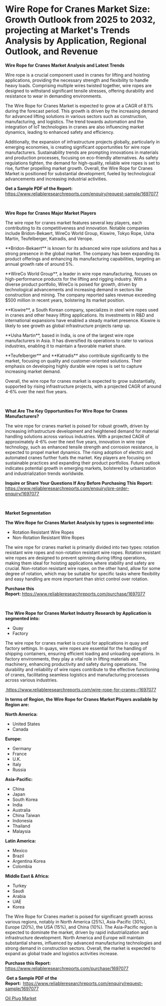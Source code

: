 <p><h1>Wire Rope for Cranes Market Size: Growth Outlook from 2025 to 2032, projecting at Market's Trends Analysis by Application, Regional Outlook, and Revenue</h1></p><p><strong>Wire Rope for Cranes Market Analysis and Latest Trends</strong></p>
<p><p>Wire rope is a crucial component used in cranes for lifting and hoisting applications, providing the necessary strength and flexibility to handle heavy loads. Comprising multiple wires twisted together, wire ropes are designed to withstand significant tensile stresses, offering durability and resistance to wear in demanding environments. </p><p>The Wire Rope for Cranes Market is expected to grow at a CAGR of 8.1% during the forecast period. This growth is driven by the increasing demand for advanced lifting solutions in various sectors such as construction, manufacturing, and logistics. The trend towards automation and the integration of IoT technologies in cranes are also influencing market dynamics, leading to enhanced safety and efficiency. </p><p>Additionally, the expansion of infrastructure projects globally, particularly in emerging economies, is creating significant opportunities for wire rope manufacturers. Sustainability trends are prompting innovations in materials and production processes, focusing on eco-friendly alternatives. As safety regulations tighten, the demand for high-quality, reliable wire ropes is set to rise, further propelling market growth. Overall, the Wire Rope for Cranes Market is positioned for substantial development, fueled by technological advancements and increasing industrial activities.</p></p>
<p><strong>Get a Sample PDF of the Report:&nbsp;</strong> <a href="https://www.reliableresearchreports.com/enquiry/request-sample/1697077?utm_campaign=2655&utm_medium=2&utm_source=Github&utm_content=ia&utm_term=02042025&utm_id=wire-rope-for-cranes">https://www.reliableresearchreports.com/enquiry/request-sample/1697077</a></p>
<p>&nbsp;</p>
<p><strong>Wire Rope for Cranes Major Market Players</strong></p>
<p><p>The wire rope for cranes market features several key players, each contributing to its competitiveness and innovation. Notable companies include Bridon-Bekaert, WireCo World Group, Kiswire, Tokyo Rope, Usha Martin, Teufelberger, Katradis, and Verope. </p><p>**Bridon-Bekaert** is known for its advanced wire rope solutions and has a strong presence in the global market. The company has been expanding its product offerings and enhancing its manufacturing capabilities, targeting an annual growth rate of around 5%. </p><p>**WireCo World Group**, a leader in wire rope manufacturing, focuses on high-performance products for the lifting and rigging industry. With a diverse product portfolio, WireCo is poised for growth, driven by technological advancements and increasing demand in sectors like construction and mining. The company reported sales revenue exceeding $500 million in recent years, bolstering its market position.</p><p>**Kiswire**, a South Korean company, specializes in steel wire ropes used in cranes and other heavy lifting applications. Its investments in R&D and international expansions have enabled a steady market presence. Kiswire is likely to see growth as global infrastructure projects ramp up.</p><p>**Usha Martin**, based in India, is one of the largest wire rope manufacturers in Asia. It has diversified its operations to cater to various industries, enabling it to maintain a favorable market share. </p><p>**Teufelberger** and **Katradis** also contribute significantly to the market, focusing on quality and customer-oriented solutions. Their emphasis on developing highly durable wire ropes is set to capture increasing market demand.</p><p>Overall, the wire rope for cranes market is expected to grow substantially, supported by rising infrastructure projects, with a projected CAGR of around 4-6% over the next five years.</p></p>
<p>&nbsp;</p>
<p><strong>What Are The Key Opportunities For Wire Rope for Cranes Manufacturers?</strong></p>
<p><p>The wire rope for cranes market is poised for robust growth, driven by increasing infrastructure development and heightened demand for material handling solutions across various industries. With a projected CAGR of approximately 4-6% over the next five years, innovation in wire rope technology, such as enhanced tensile strength and corrosion resistance, is expected to propel market dynamics. The rising adoption of electric and automated cranes further fuels the market. Key players are focusing on sustainable practices and expanding their product portfolios. Future outlook indicates potential growth in emerging markets, bolstered by urbanization and industrialization trends worldwide.</p></p>
<p><strong>Inquire or Share Your Questions If Any Before Purchasing This Report:</strong> <a href="https://www.reliableresearchreports.com/enquiry/pre-order-enquiry/1697077?utm_campaign=2655&utm_medium=2&utm_source=Github&utm_content=ia&utm_term=02042025&utm_id=wire-rope-for-cranes">https://www.reliableresearchreports.com/enquiry/pre-order-enquiry/1697077</a></p>
<p>&nbsp;</p>
<p><strong>Market Segmentation</strong></p>
<p><strong>The Wire Rope for Cranes Market Analysis by types is segmented into:</strong></p>
<p><ul><li>Rotation Resistant Wire Ropes</li><li>Non-Rotation Resistant Wire Ropes</li></ul></p>
<p><p>The wire rope for cranes market is primarily divided into two types: rotation resistant wire ropes and non-rotation resistant wire ropes. Rotation resistant wire ropes are designed to prevent spinning during lifting operations, making them ideal for hoisting applications where stability and safety are crucial. Non-rotation resistant wire ropes, on the other hand, allow for some degree of rotation, which may be suitable for specific tasks where flexibility and easy handling are more important than strict control over rotation.</p></p>
<p><strong>Purchase this Report:&nbsp;</strong><a href="https://www.reliableresearchreports.com/purchase/1697077?utm_campaign=2655&utm_medium=2&utm_source=Github&utm_content=ia&utm_term=02042025&utm_id=wire-rope-for-cranes">https://www.reliableresearchreports.com/purchase/1697077</a></p>
<p>&nbsp;</p>
<p><strong>The Wire Rope for Cranes Market Industry Research by Application is segmented into:</strong></p>
<p><ul><li>Quay</li><li>Factory</li></ul></p>
<p><p>The wire rope for cranes market is crucial for applications in quay and factory settings. In quays, wire ropes are essential for the handling of shipping containers, ensuring efficient loading and unloading operations. In factory environments, they play a vital role in lifting materials and machinery, enhancing productivity and safety during operations. The durability and reliability of wire ropes contribute to the effective functioning of cranes, facilitating seamless logistics and manufacturing processes across various industries.</p></p>
<p><a href="https://www.reliableresearchreports.com/wire-rope-for-cranes-r1697077?utm_campaign=2655&utm_medium=2&utm_source=Github&utm_content=ia&utm_term=02042025&utm_id=wire-rope-for-cranes">&nbsp;https://www.reliableresearchreports.com/wire-rope-for-cranes-r1697077</a></p>
<p><strong>In terms of Region, the Wire Rope for Cranes Market Players available by Region are:</strong></p>
<p>
    <p> <strong> North America: </strong>
        <ul>
            <li>United States</li>
            <li>Canada</li>
        </ul>
        </p> 
    <p> <strong> Europe: </strong>
        <ul>
            <li>Germany</li>
            <li>France</li>
            <li>U.K.</li>
            <li>Italy</li>
            <li>Russia</li>
        </ul>
        </p> 
    <p> <strong> Asia-Pacific: </strong>
        <ul>
            <li>China</li>
            <li>Japan</li>
            <li>South Korea</li>
            <li>India</li>
            <li>Australia</li>
            <li>China Taiwan</li>
            <li>Indonesia</li>
            <li>Thailand</li>
            <li>Malaysia</li>
        </ul>
        </p> 
    <p> <strong> Latin America: </strong>
        <ul>
            <li>Mexico</li>
            <li>Brazil</li>
            <li>Argentina Korea</li>
            <li>Colombia</li>
        </ul>
        </p> 
    <p> <strong> Middle East & Africa: </strong>
        <ul>
            <li>Turkey</li>
            <li>Saudi</li>
            <li>Arabia</li>
            <li>UAE</li>
            <li>Korea</li>
        </ul>
    </p>
    </p>
<p><p>The Wire Rope for Cranes market is poised for significant growth across various regions, notably in North America (25%), Asia-Pacific (30%), Europe (20%), the USA (15%), and China (10%). The Asia-Pacific region is expected to dominate the market, driven by rapid industrialization and infrastructure development. North America and Europe will maintain substantial shares, influenced by advanced manufacturing technologies and strong demand in construction sectors. Overall, the market is expected to expand as global trade and logistics activities increase.</p></p>
<p><strong>Purchase this Report: </strong><a href="https://www.reliableresearchreports.com/purchase/1697077?utm_campaign=2655&utm_medium=2&utm_source=Github&utm_content=ia&utm_term=02042025&utm_id=wire-rope-for-cranes">https://www.reliableresearchreports.com/purchase/1697077</a></p>
<p>&nbsp;<strong>Get a Sample PDF of the Report:&nbsp;&nbsp;</strong><a href="https://www.reliableresearchreports.com/enquiry/request-sample/1697077?utm_campaign=2655&utm_medium=2&utm_source=Github&utm_content=ia&utm_term=02042025&utm_id=wire-rope-for-cranes">https://www.reliableresearchreports.com/enquiry/request-sample/1697077</a></p>
<p><strong></strong></p>
<p><p><a href="https://github.com/ulyssacrayne00231/Market-Research-Report-List-1/blob/main/oil-plug-market.md?utm_campaign=2655&utm_medium=2&utm_source=Github&utm_content=ia&utm_term=02042025&utm_id=wire-rope-for-cranes">Oil Plug Market</a></p></p>